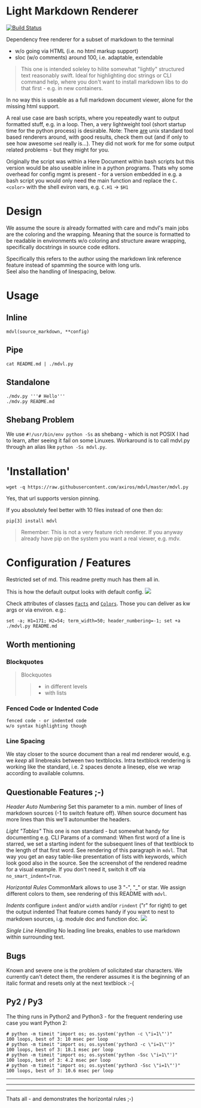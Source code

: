 # Light Markdown Renderer


[![Build Status][travis_img]][travis]

Dependency free renderer for a subset of markdown to the terminal
- w/o going via HTML (i.e. no html markup support)
- sloc (w/o comments) around 100, i.e. adaptable, extendable

> This one is intended soleley to hilite somewhat "lightly" structured text
reasonably swift. Ideal for highlighting doc strings or CLI command help, where you
don't want to install markdown libs to do that first - e.g. in new containers.

In no way this is useable as a full markdown document viewer, alone for the
missing html support.

A real use case are bash scripts, where you repeatedly want to output formatted stuff, e.g. in a loop.
Then, a very lightweight tool (short startup time for the python process)
is desirable.
Note: There [are](https://github.com/chadbraunduin/markdown.bash)
 unix standard tool based renderers around, with good results, check them out
 (and if only to see how awesome `sed` really is...).
They did not work for me for some output related problems - but they might for you.

Originally the script was within a Here Document within bash scripts but this
version would be also useable inline in a python programs. Thats why some
overhead for config mgmt is present - for a version embedded in e.g. a bash
script you would only need the main function and replace the `C.<color>` with
the shell eviron vars, e.g. `C.H1` -> `$H1`


# Design

We assume the soure *is* already formatted with care and
mdvl's main jobs are the coloring and the wrapping. Meaning that the source is
formatted to be readable in environments w/o coloring and structure aware wrapping,
specifically docstrings in source code editors.

Specifically this refers to the author using the markdown link reference feature
instead of spamming the source with long urls.  
Seel also the handling of linespacing, below.


# Usage

## Inline

    mdvl(source_markdown, **config)

## Pipe

    cat README.md | ./mdvl.py

## Standalone

```
./mdv.py '''# Hello'''
./mdv.py README.md
```

## Shebang Problem

We use `#!/usr/bin/env python -Ss` as shebang - which is not POSIX I had to learn, after seeing it fail on some Linuxes. Workaround is to call mdvl.py through an alias like `python -Ss mdvl.py`.

# 'Installation'

    wget -q https://raw.githubusercontent.com/axiros/mdvl/master/mdvl.py

Yes, that url supports version pinning.

If you absolutely feel better with 10 files instead of one then do:

    pip[3] install mdvl

> Remember: This is not a very feature rich renderer. If you anyway already have pip on the system you want a real viewer, e.g. mdv.



# Configuration / Features

Restricted set of md. This readme pretty much has them all in.

This is how the default output looks with default config.
![](./img/default.png)

Check attributes of classes [`Facts`][1] and [`Colors`][2].
Those you can deliver as kw args or via environ. e.g.:

```
set -a; H1=171; H2=54; term_width=50; header_numbering=-1; set +a
./mdvl.py README.md
```


## Worth mentioning

### Blockquotes

> Blockquotes
>> - in different levels
>> - with lists

### Fenced Code or Indented Code

    fenced code - or indented code
    w/o syntax highlighting though

### Line Spacing
We stay closer to the source document than a real md renderer would, e.g. we
*keep* all linebreaks between two textblocks.
Intra textblock rendering is working like the standard, i.e. 2 spaces denote a linesep, else we wrap according to available columns.



## Questionable Features ;-)

*Header Auto Numbering* Set this parameter to a min. number of lines of
markdown sources (-1 to switch feature off). When source document has more
lines than this we'll autonumber the headers.

*Light "Tables"* This one is non standard - but somewhat handy for documenting e.g.
CLI Params of a command:
When first word of a line is starred, we set a starting indent for the
subsequent lines of that textblock to the length of that first word.
See rendering of this paragraph in `mdvl`.
That way you get an easy table-like presentation of lists with keywords,
which look good also in the source. See the screenshot of the rendered readme for a visual example.
If you don't need it, switch it off via `no_smart_indent=True`.

*Horizontal Rules* CommonMark allows to use 3 "-", "_" or star. We assign
different colors to them, see rendering of this README with `mdvl`.

*Indents* configure `indent` and/or `width` and/or `rindent` ("r" for right) to get the output indented
That feature comes handy if you want to nest to markdown sources, i.g. module
doc and function doc. ![](./img/indent.png)

*Single Line Handling* No leading line breaks, enables to use markdown within
 surrounding text.


## Bugs

Known and severe one is the problem of solicitated star characters. We
currently can't detect them, the renderer assumes it is the beginning of an
italic format and resets only at the next textblock :-(



## Py2 / Py3

The thing runs in Python2 and Python3 - for the frequent rendering use case you
want Python 2:

```
# python -m timeit "import os; os.system('python -c \"i=1\"')"
100 loops, best of 3: 10 msec per loop
# python -m timeit "import os; os.system('python3 -c \"i=1\"')"
100 loops, best of 3: 18.1 msec per loop
# python -m timeit "import os; os.system('python -Ssc \"i=1\"')"
100 loops, best of 3: 4.2 msec per loop
# python -m timeit "import os; os.system('python3 -Ssc \"i=1\"')"
100 loops, best of 3: 10.6 msec per loop
```

****
____
----

Thats all - and demonstrates the horizontal rules ;-)


[1]: https://github.com/axiros/mdvl/blob/master/mdvl.py#L61
[2]: https://github.com/axiros/mdvl/blob/master/mdvl.py#L30
[travis_img]: https://travis-ci.org/axiros/mdvl.svg?branch=master
[travis]:     https://travis-ci.org/axiros/mdvl


